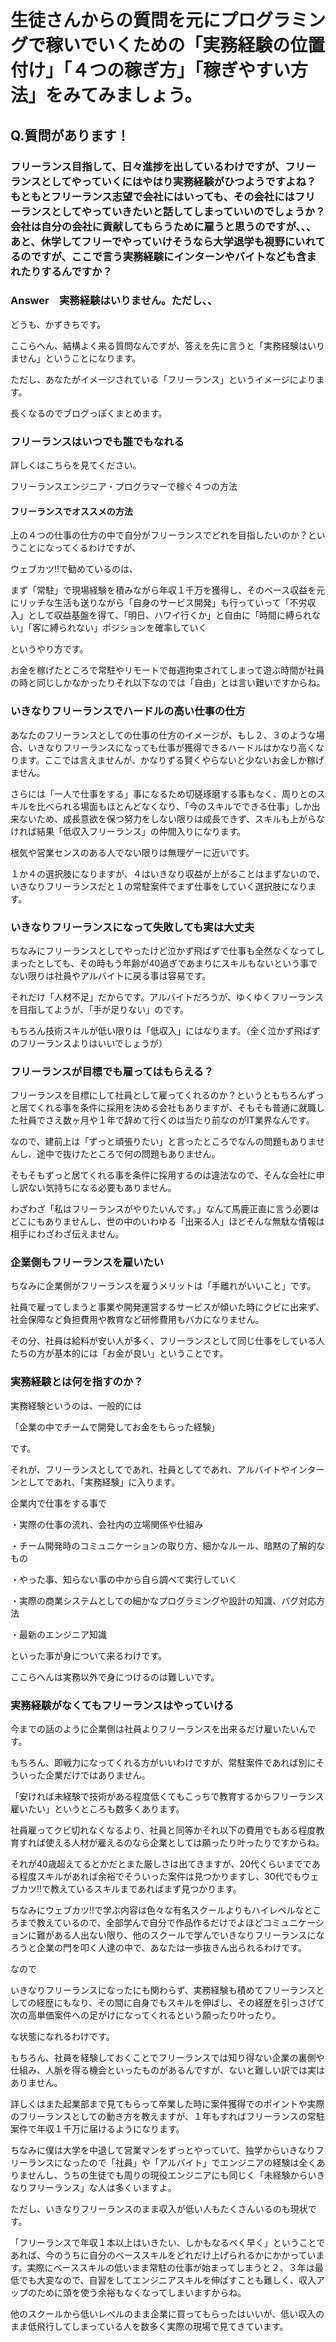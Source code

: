 # 生徒さんからの質問を元にプログラミングで稼いでいくための「実務経験の位置付け」「４つの稼ぎ方」「稼ぎやすい方法」をみてみましょう。

## Q.質問があります！
### フリーランス目指して、日々進捗を出しているわけですが、フリーランスとしてやっていくにはやはり実務経験がひつようですよね？もともとフリーランス志望で会社にはいっても、その会社にはフリーランスとしてやっていきたいと話してしまっていいのでしょうか？会社は自分の会社に貢献してもらうために雇うと思うのですが、、、あと、休学してフリーでやっていけそうなら大学退学も視野にいれてるのですが、ここで言う実務経験にインターンやバイトなども含まれたりするんですか？

### Answer　実務経験はいりません。ただし、、
どうも、かずきちです。

ここらへん、結構よく来る質問なんですが、答えを先に言うと「実務経験はいりません」ということになります。

ただし、あなたがイメージされている「フリーランス」というイメージによります。

長くなるのでブログっぽくまとめます。

### フリーランスはいつでも誰でもなれる
詳しくはこちらを見てください。

フリーランスエンジニア・プログラマーで稼ぐ４つの方法

 

#### フリーランスでオススメの方法
上の４つの仕事の仕方の中で自分がフリーランスでどれを目指したいのか？ということになってくるわけですが、

ウェブカツ!!で勧めているのは、

まず「常駐」で現場経験を積みながら年収１千万を獲得し、そのベース収益を元にリッチな生活も送りながら「自身のサービス開発」も行っていって「不労収入」として収益基盤を得て、「明日、ハワイ行くか」と自由に「時間に縛られない」「客に縛られない」ポジションを確率していく

というやり方です。

お金を稼げたところで常駐やリモートで毎週拘束されてしまって遊ぶ時間が社員の時と同じしかなかったりそれ以下なのでは「自由」とは言い難いですからね。

### いきなりフリーランスでハードルの高い仕事の仕方
あなたのフリーランスとしての仕事の仕方のイメージが、もし２、３のような場合、いきなりフリーランスになっても仕事が獲得できるハードルはかなり高くなります。ここでは言えませんが、かなりずる賢くやらないと少ないお金しか稼げません。

さらには「一人で仕事をする」事になるため切磋琢磨する事もなく、周りとのスキルを比べられる場面もほとんどなくなり、「今のスキルでできる仕事」しか出来ないため、成長意欲を保つ努力をしない限りは成長できず、スキルも上がらなければ結果「低収入フリーランス」の仲間入りになります。

根気や営業センスのある人でない限りは無理ゲーに近いです。

１か４の選択肢になりますが、４はいきなり収益が上がることはまずないので、いきなりフリーランスだと１の常駐案件でまず仕事をしていく選択肢になります。

### いきなりフリーランスになって失敗しても実は大丈夫


ちなみにフリーランスとしてやったけど泣かず飛ばずで仕事も全然なくなってしまったとしても、その時もう年齢が40過ぎであまりにスキルもないという事でない限りは社員やアルバイトに戻る事は容易です。

それだけ「人材不足」だからです。アルバイトだろうが、ゆくゆくフリーランスを目指してようが、「手が足りない」のです。

もちろん技術スキルが低い限りは「低収入」にはなります。（全く泣かず飛ばずのフリーランスよりはいいでしょうが）

### フリーランスが目標でも雇ってはもらえる？
フリーランスを目標にして社員として雇ってくれるのか？というともちろんずっと居てくれる事を条件に採用を決める会社もありますが、そもそも普通に就職した社員でさえ数ヶ月や１年で辞めて行くのは当たり前なのがIT業界なんです。

なので、建前上は「ずっと頑張りたい」と言ったところでなんの問題もありませんし、途中で抜けたところで何の問題もありません。

そもそもずっと居てくれる事を条件に採用するのは違法なので、そんな会社に申し訳ない気持ちになる必要もありません。

わざわざ「私はフリーランスがやりたいんです。」なんて馬鹿正直に言う必要はどこにもありませんし、世の中のいわゆる「出来る人」ほどそんな無駄な情報は相手にわざわざ伝えません。

### 企業側もフリーランスを雇いたい
ちなみに企業側がフリーランスを雇うメリットは「手離れがいいこと」です。

社員で雇ってしまうと事業や開発運営するサービスが傾いた時にクビに出来ず、社会保障など負担費用や教育など研修費用もバカになりません。

その分、社員は給料が安い人が多く、フリーランスとして同じ仕事をしている人たちの方が基本的には「お金が良い」ということです。

### 実務経験とは何を指すのか？


実務経験というのは、一般的には

「企業の中でチームで開発してお金をもらった経験」

です。

それが、フリーランスとしてであれ、社員としてであれ、アルバイトやインターンとしてであれ、「実務経験」に入ります。

企業内で仕事をする事で

・実際の仕事の流れ、会社内の立場関係や仕組み

・チーム開発時のコミュニケーションの取り方、細かなルール、暗黙の了解的なもの

・やった事、知らない事の中から自ら調べて実行していく

・実際の商業システムとしての細かなプログラミングや設計の知識、バグ対応方法

・最新のエンジニア知識

といった事が身について来るわけです。

ここらへんは実務以外で身につけるのは難しいです。

### 実務経験がなくてもフリーランスはやっていける
今までの話のように企業側は社員よりフリーランスを出来るだけ雇いたいんです。

もちろん、即戦力になってくれる方がいいわけですが、常駐案件であれば別にそういった企業だけではありません。

「安ければ未経験で技術がある程度低くてもこっちで教育するからフリーランス雇いたい」というところも数多くあります。

社員雇ってクビ切れなくなるより、社員と同等かそれ以下の費用でもある程度教育すれば使える人材が雇えるのなら企業としては願ったり叶ったりですからね。

それが40歳超えてるとかだとまた厳しさは出てきますが、20代くらいまでである程度スキルがあれば余裕でそういった案件は見つかりますし、30代でもウェブカツ!!で教えているスキルまであればまず見つかります。

ちなみにウェブカツ!!で学ぶ内容は色々な有名スクールよりもハイレベルなところまで教えているので、全部学んで自分で作品作るだけでよほどコミュニケーションに難がある人出ない限り、他のスクールで学んでいきなりフリーランスになろうと企業の門を叩く人達の中で、あなたは一歩抜きん出られるわけです。

なので

いきなりフリーランスになったにも関わらず、実務経験も積めてフリーランスとしての経歴にもなり、その間に自身でもスキルを伸ばし、その経歴を引っさげて次の高単価案件への足がけになってくれるという願ったり叶ったり。

な状態になれるわけです。

もちろん、社員を経験しておくことでフリーランスでは知り得ない企業の裏側や仕組み、人脈を得る機会といったものがあるんですが、ないと難しい訳では実はありません。

詳しくはまた起業部まで見てもらって卒業した時に案件獲得でのポイントや実際のフリーランスとしての動き方を教えますが、１年もすればフリーランスの常駐案件で年収１千万に届けるようになります。

 

ちなみに僕は大学を中退して営業マンをずっとやっていて、独学からいきなりフリーランスになったので「社員」や「アルバイト」でエンジニアの経験は全くありませんし、うちの生徒でも周りの現役エンジニアにも同じく「未経験からいきなりフリーランス」な人は多くいますよ。

ただし、いきなりフリーランスのまま収入が低い人もたくさんいるのも現状です。

「フリーランスで年収１本以上はいきたい、しかもなるべく早く」ということであれば、今のうちに自分のベーススキルをどれだけ上げられるかにかかっています。実際にベーススキルの低いまま常駐の仕事が始まってしまうと２、３年は最低でも大変なので、自習をしてエンジニアスキルを伸ばすことも難しく、収入アップのために頭を使う余裕もなくなってしまいますからね。

他のスクールから低いレベルのまま企業に買ってもらったはいいが、低い収入のまま低飛行してしまっている人を数多く実際の現場で見てきています。
